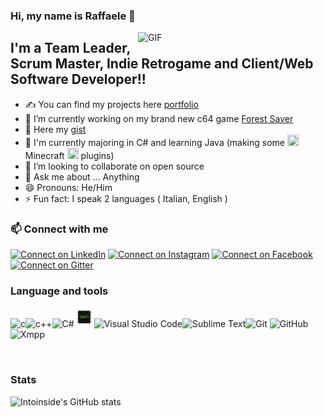 ### Hi, my name is Raffaele 👋 

<img src="https://cdn.dribbble.com/users/410907/screenshots/2044702/media/c19d0eee5490127923ca968ee333e7e5.gif" align="right" alt="GIF"  width='300' />

## I'm a Team Leader, Scrum Master, Indie Retrogame and Client/Web Software Developer!!
- ✍ You can find my projects here [portfolio](https://intoinside.github.io/intoinside/)
- 🔭 I’m currently working on my brand new c64 game [Forest Saver](https://github.com/intoinside/ForestSaver)
- 🚀 Here my [gist](https://gist.github.com/intoinside)
- 🌱 I'm currently majoring in C# and learning Java (making some <img src="https://static.wikia.nocookie.net/minecraft_gamepedia/images/e/ef/Enchanted_Golden_Sword.gif/revision/latest/scale-to-width-down/18?cb=20201118111854" style="height: 18px; width: 18px" /> Minecraft <img src="https://static.wikia.nocookie.net/minecraft_gamepedia/images/d/d1/Enchanted_Diamond_Sword.gif/revision/latest/scale-to-width-down/18?cb=20201118111712" style="height: 18px; width: 18px" /> plugins)
- 👯 I’m looking to collaborate on open source
- 💬 Ask me about ... Anything
- 😄 Pronouns: He/Him
- ⚡ Fun fact: I speak 2 languages ( Italian, English )

### 📫 Connect with me

[![Connect on LinkedIn](https://img.shields.io/badge/--linkedin?label=LinkedIn&logo=LinkedIn&style=social)][linkedin]
[![Connect on Instagram](https://img.shields.io/badge/--instagram?label=instagram&logo=Instagram&style=social)][instagram]
[![Connect on Facebook](https://img.shields.io/badge/--facebook?label=facebook&logo=Facebook&style=social)][facebook]
[![Connect on Gitter](https://img.shields.io/badge/chat-on%20gitter-brightgreen)][gitter]
<br />

### Language and tools
<p align="left">
<img alt="c" src="https://img.icons8.com/color/32/000000/c-programming.png"/><img alt="c++" src="https://img.icons8.com/color/32/000000/c-plus-plus-logo.png"/><img alt="C#" src="https://img.icons8.com/color/32/000000/c-sharp-logo.png"/><img alt="Assembly" width="32" src="https://raw.githubusercontent.com/github/explore/6c7084bb772f6fabaae377f5ae4a607594234ee6/topics/assembly/assembly.png" /><img alt="Visual Studio Code" src="https://img.icons8.com/fluency/32/000000/visual-studio-code-2019.png"/><img alt="Sublime Text" src="https://img.icons8.com/fluency/32/000000/sublime-text.png"/><img alt="Git" src="https://img.icons8.com/color/32/000000/git.png"/>
<img alt="GitHub" src="https://img.icons8.com/material-sharp/32/000000/github.png"/><img alt="Xmpp" src="https://img.icons8.com/color/32/000000/xmpp.png"/>
</p>
<br />

### Stats

![Intoinside's GitHub stats](https://github-readme-stats.vercel.app/api?username=intoinside&show_icons=true&theme=dark&include_all_commits=true)

[instagram]: https://instagram.com/intoinside
[linkedin]: https://linkedin.com/in/raffaeleintorcia
[facebook]: https://www.facebook.com/raffaele.intorcia/
[gitter]: https://gitter.im/intoinside/community?utm_source=badge&utm_medium=badge&utm_campaign=pr-badge
